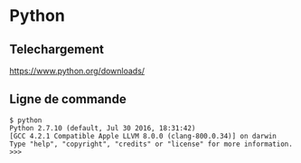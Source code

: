 # Python

## Telechargement

https://www.python.org/downloads/

## Ligne de commande

```
$ python
Python 2.7.10 (default, Jul 30 2016, 18:31:42) 
[GCC 4.2.1 Compatible Apple LLVM 8.0.0 (clang-800.0.34)] on darwin
Type "help", "copyright", "credits" or "license" for more information.
>>>
```
